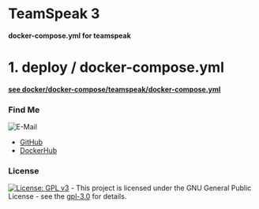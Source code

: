 # TeamSpeak 3

**docker-compose.yml for teamspeak**  

# 1. deploy / docker-compose.yml <a name="deploy"></a>  
**[see docker/docker-compose/teamspeak/docker-compose.yml](https://github.com/3x3cut0r/synology/blob/master/docker/docker-compose/teamspeak/docker-compose.yml)**  

### Find Me <a name="findme"></a>

![E-Mail](https://img.shields.io/badge/E--Mail-executor55%40gmx.de-red)
* [GitHub](https://github.com/3x3cut0r)
* [DockerHub](https://hub.docker.com/u/3x3cut0r)

### License <a name="license"></a>

[![License: GPL v3](https://img.shields.io/badge/License-GPLv3-blue.svg)](https://www.gnu.org/licenses/gpl-3.0) - This project is licensed under the GNU General Public License - see the [gpl-3.0](https://www.gnu.org/licenses/gpl-3.0.en.html) for details.
